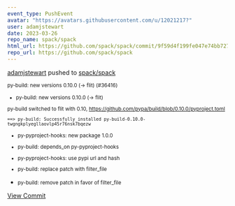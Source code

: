 ```yaml
---
event_type: PushEvent
avatar: "https://avatars.githubusercontent.com/u/12021217?"
user: adamjstewart
date: 2023-03-26
repo_name: spack/spack
html_url: https://github.com/spack/spack/commit/9f59d4f199fe047e74bb7276440c0ad64d7736aa
repo_url: https://github.com/spack/spack
---
```


<a href='https://github.com/adamjstewart' target='_blank'>adamjstewart</a> pushed to <a href='https://github.com/spack/spack' target='_blank'>spack/spack</a>

<small>py-build: new versions 0.10.0 (-> flit) (#36416)

* py-build: new versions 0.10.0 (-> flit)

py-build switched to flit with 0.10, https://github.com/pypa/build/blob/0.10.0/pyproject.toml

```
==> py-build: Successfully installed py-build-0.10.0-twgngkplyegllaovlp45r76nsk7bqezw
```

* py-pyproject-hooks: new package 1.0.0

* py-build: depends_on py-pyproject-hooks

* py-pyproject-hooks: use pypi url and hash

* py-build: replace patch with filter_file

* py-build: remove patch in favor of filter_file</small>

<a href='https://github.com/spack/spack/commit/9f59d4f199fe047e74bb7276440c0ad64d7736aa' target='_blank'>View Commit</a>